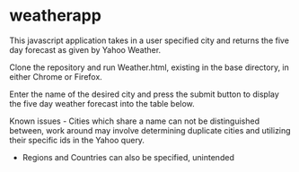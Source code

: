 weatherapp
==========
This javascript application takes in a user specified city and returns the five day forecast as given by Yahoo Weather.

Clone the repository and run Weather.html, existing in the base directory, in either Chrome or Firefox.

Enter the name of the desired city and press the submit button to display the five day weather forecast into the table below.


Known issues - Cities which share a name can not be distinguished between, work around may involve determining duplicate cities and utilizing their specific ids in the Yahoo query.
- Regions and Countries can also be specified, unintended
